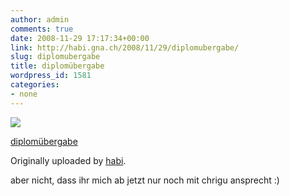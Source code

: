 ```yaml
---
author: admin
comments: true
date: 2008-11-29 17:17:34+00:00
link: http://habi.gna.ch/2008/11/29/diplomubergabe/
slug: diplomubergabe
title: diplomübergabe
wordpress_id: 1581
categories:
- none
---
```



 [![](http://farm4.static.flickr.com/3161/3067841475_d4aa13256c_m.jpg)](http://www.flickr.com/photos/habi/3067841475/)
   

 
  [diplomübergabe](http://www.flickr.com/photos/habi/3067841475/)
    

  Originally uploaded by [habi](http://www.flickr.com/people/habi/).
 



aber nicht, dass ihr mich ab jetzt nur noch mit chrigu ansprecht :)
  

